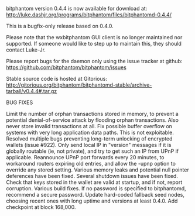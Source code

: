 bitphantom version 0.4.4 is now available for download at:
http://luke.dashjr.org/programs/bitphantom/files/bitphantomd-0.4.4/

This is a bugfix-only release based on 0.4.0.

Please note that the wxbitphantom GUI client is no longer maintained nor supported. If someone would like to step up to maintain this, they should contact Luke-Jr.

Please report bugs for the daemon only using the issue tracker at github:
https://github.com/bitphantom/bitphantom/issues

Stable source code is hosted at Gitorious:
http://gitorious.org/bitphantom/bitphantomd-stable/archive-tarball/v0.4.4#.tar.gz

BUG FIXES

Limit the number of orphan transactions stored in memory, to prevent a potential denial-of-service attack by flooding orphan transactions. Also never store invalid transactions at all.
Fix possible buffer overflow on systems with very long application data paths. This is not exploitable.
Resolved multiple bugs preventing long-term unlocking of encrypted wallets (issue #922).
Only send local IP in "version" messages if it is globally routable (ie, not private), and try to get such an IP from UPnP if applicable.
Reannounce UPnP port forwards every 20 minutes, to workaround routers expiring old entries, and allow the -upnp option to override any stored setting.
Various memory leaks and potential null pointer deferences have been
fixed.
Several shutdown issues have been fixed.
Check that keys stored in the wallet are valid at startup, and if not,
report corruption.
Various build fixes.
If no password is specified to bitphantomd, recommend a secure password.
Update hard-coded fallback seed nodes, choosing recent ones with long uptime and versions at least 0.4.0.
Add checkpoint at block 168,000.

